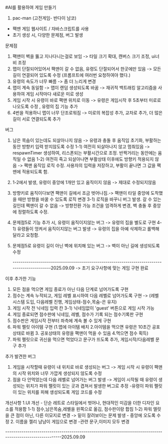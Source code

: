#AI를 활용하여 게임 만들기

1. pac-man (고전게임- 반다이 남코) <br>
-  팩맨 게임 웹사이트 / 자바스크립트를 사용  <br>
-  초기 생성 시, 다양한 문제점, 버그 발생  <br>

문제점 
1. 팩맨이 벽을 뚫고 지나다니는걸로 보임 -> 타일 크기 확대, 캔버스 크기 조정, ui너비 조정
2. 맵이 단절되어있어서 팩맨이 갈 수 없음, 유령도 단절되어서 한곳에만 있음 -> 모든 길이 연결되어 있도록 수정 (프롬프트에 여러번 요청하여야 했다.)
3. 유령의 속도가 너무 빠름 -> 좀 더 느리게 변경
4. 맵이 계속 동일함 -> 맵이 랜덤 생성되도록 바꿈 -> 재귀적 백트래킹 알고리즘을 사용하여 게임 시작마다 새로운 미로 생성
5. 게임 시작 시 유령이 바로 팩맨 위치로 이동 -> 유령은 게임시작 후 5초부터 미로로 나오도록 수정 , 유령의 집 기능 추가
6. 4번을 적용하니 맵이 너무 단조로워짐 -> 미로의 복잡성 추가, 교차로 추가, 더 많은 길이 서로 연결되도록 추가
   
버그
1. 남은 목숨이 있는데도 되살아나지 않음 -> 유령과 충돌 후 움직임 초기화, 부활하는 동안 방향키 입력 받지않도록 수정
   1-1) 여전히 되살아나지 않고 멈춰있음 -> respawnTimer 생성하여, 리스폰되는 부활시간으로 조정. 반짝거리는 동안에는 움직일 수 없음
   1-2) 여전히 죽고 되살아나면 부활상태 이후에도 방향키 적용되지 않음 -> 팩맨 움직임 로직 수정. 사용자의 입력을 저장하고, 부활이 끝나면 그 값을 팩맨에 적용되도록 함.
2. 1-2에서 발생, 유령이 중앙에 1개만 있고 움직이지 않음 -> 제대로 수정되지않음
3. 방향키로 움직이다보면 팩맨이 길에서 조금 벗어나짐.-> 팩맨이 타일 중앙에 도착했을 때만 방향을 바꿀 수 있도록 로직 변경
   3-1) 로직을 바꾸니 버그 발생. 갈 수 있는 길인데 팩맨이 갈 수 없음 -> 방향전환 가능 조건을 엄격하게 변경, 벽 충돌 후 중앙에 정렬하도록 수정.
4. 문제점5로 기능 추가 시, 유령이 움직이지않는 버그 -> 유령의 집을 별도로 구현
   4-1) 유령들이 엉켜서 움직이지않는 버그 발생 -> 유령의 집을 아예 삭제하고 롤백해달라고 요청함.
6. 문제점5로 유령이 길이 아닌 벽에 위치해 있는 버그 -> 벽이 아닌 길에 생성되도록 수정

   ---------------------------------------------------------------------------------------------2025.09.09
   -> 초기 요구사항에 맞는 게임 구현 완료

이후 추가한 기능
1. 모든 점을 먹으면 게임 종료가 아닌 다음 단계로 넘어가도록 구현
2. 점수는 계속 누적되고, 게임 레벨 표시하여 다음 레벨로 넘어가도록 구현
-> (레벨 시스템 도입, 다음레벨 진행, 게임상태-점수,목숨-은 유지)
3. 게임 시작 전 닉네임 입력 칸
   3-1) 닉네임없이 'guest' 버튼으로 게임 시작 가능
4. 게임 종료되면 점수판에 닉네임, 레벨, 점수가 기록 되는 점수기록판 구현
5. 점수판은 게임시작 전부터 좌측에 계속 볼 수 있게 구현
6. 파워 펠릿 아이템 구현 (1.맵에 아이템 배치 2.아이템을 먹으면 유령은 10초간 공포상태로 바뀜 3. 공포상태의 유령을 팩맨이 먹을 수 있음 4.먹으면 점수 획득)
7. 파워 펠릿으로 귀신을 먹으면 먹었다고 문구가 뜨도록 추가, 게임시작/다음레벨 문구 추가

추가 발견한 버그
1. 게임을 시작할때 유령이 내 위치로 바로 생성되는 버그 -> 게임 시작 시 유령이 팩맨의 시작 위치와 너무 가깝게 생성되지 않도록 수정
2.  점을 다 안먹었는데 다음 레벨로 넘어가는 버그 발생 ->  게임이 시작될 때 유령이 생성되는 위치가 파워 펠릿이 있는 곳과 겹쳐서 발생한 버그로 추정 -유령이 파워 펠릿이 있는 위치를 피해 생성되도록 게임 코드를 수정

개선사항
1.UI 개선 - 단순 레트로 스타일에서 벗어나, 현대적인 미감을 더한 디자인 요소를 적용함
 1-1) 점수,남은목숨,레벨을 왼쪽으로 옮김, 점수판이랑 합침
 1-2) 파워 엘릿을 큰 점이 아닌, 다른 이모지로 변경 -> 밑이 잘려보이는 문제 발생 - 중앙에 오도록 수정
2. 이름을 젤리 냠냠이 게임으로 변경 -관련 문구,이미지 모두 변경
 
----------------------------------------------------------------------------------------------------------2025.09.09
